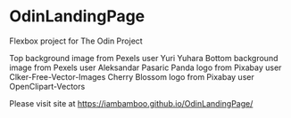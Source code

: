 # OdinLandingPage
Flexbox project for The Odin Project

Top background image from Pexels user Yuri Yuhara
Bottom background image from Pexels user Aleksandar Pasaric
Panda logo from Pixabay user Clker-Free-Vector-Images
Cherry Blossom logo from Pixabay user OpenClipart-Vectors

Please visit site at https://iambamboo.github.io/OdinLandingPage/
